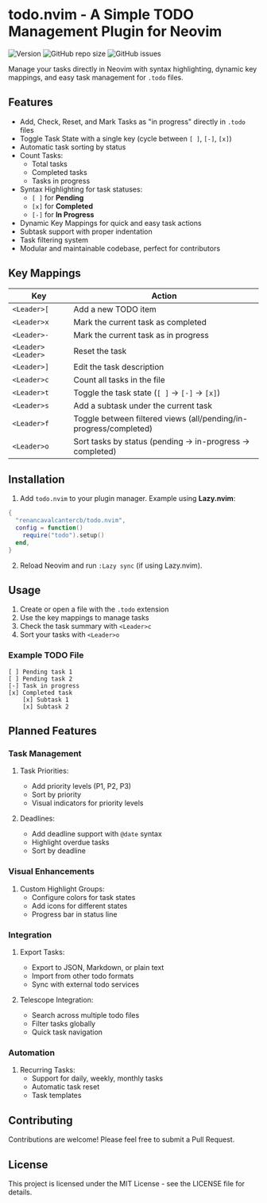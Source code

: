 # todo.nvim - A Simple TODO Management Plugin for Neovim

![Version](https://img.shields.io/github/v/tag/renancavalcantercb/todo.nvim?label=version)
![GitHub repo size](https://img.shields.io/github/repo-size/renancavalcantercb/todo.nvim)
![GitHub issues](https://img.shields.io/github/issues/renancavalcantercb/todo.nvim)

Manage your tasks directly in Neovim with syntax highlighting, dynamic key mappings, and easy task management for `.todo` files.

## Features

- Add, Check, Reset, and Mark Tasks as "in progress" directly in `.todo` files
- Toggle Task State with a single key (cycle between `[ ]`, `[-]`, `[x]`)
- Automatic task sorting by status
- Count Tasks:
  - Total tasks
  - Completed tasks
  - Tasks in progress
- Syntax Highlighting for task statuses:
  - `[ ]` for **Pending**
  - `[x]` for **Completed**
  - `[-]` for **In Progress**
- Dynamic Key Mappings for quick and easy task actions
- Subtask support with proper indentation
- Task filtering system
- Modular and maintainable codebase, perfect for contributors

## Key Mappings

| Key              | Action                          |
|------------------|---------------------------------|
| `<Leader>[`      | Add a new TODO item             |
| `<Leader>x`      | Mark the current task as completed |
| `<Leader>-`      | Mark the current task as in progress |
| `<Leader><Leader>` | Reset the task                |
| `<Leader>]`      | Edit the task description       |
| `<Leader>c`      | Count all tasks in the file     |
| `<Leader>t`      | Toggle the task state (`[ ]` → `[-]` → `[x]`) |
| `<Leader>s`      | Add a subtask under the current task |
| `<Leader>f`      | Toggle between filtered views (all/pending/in-progress/completed) |
| `<Leader>o`      | Sort tasks by status (pending → in-progress → completed) |

## Installation

1. Add `todo.nvim` to your plugin manager. Example using **Lazy.nvim**:

```lua
{
  "renancavalcantercb/todo.nvim",
  config = function()
    require("todo").setup()
  end,
}
```

2. Reload Neovim and run `:Lazy sync` (if using Lazy.nvim).

## Usage

1. Create or open a file with the `.todo` extension
2. Use the key mappings to manage tasks
3. Check the task summary with `<Leader>c`
4. Sort your tasks with `<Leader>o`

### Example TODO File

```plaintext
[ ] Pending task 1
[ ] Pending task 2
[-] Task in progress
[x] Completed task
    [x] Subtask 1
    [x] Subtask 2
```

## Planned Features

### Task Management
1. Task Priorities:
   - Add priority levels (P1, P2, P3)
   - Sort by priority
   - Visual indicators for priority levels

2. Deadlines:
   - Add deadline support with `@date` syntax
   - Highlight overdue tasks
   - Sort by deadline

### Visual Enhancements
1. Custom Highlight Groups:
   - Configure colors for task states
   - Add icons for different states
   - Progress bar in status line

### Integration
1. Export Tasks:
   - Export to JSON, Markdown, or plain text
   - Import from other todo formats
   - Sync with external todo services

2. Telescope Integration:
   - Search across multiple todo files
   - Filter tasks globally
   - Quick task navigation

### Automation
1. Recurring Tasks:
   - Support for daily, weekly, monthly tasks
   - Automatic task reset
   - Task templates

## Contributing

Contributions are welcome! Please feel free to submit a Pull Request.

## License

This project is licensed under the MIT License - see the LICENSE file for details.
